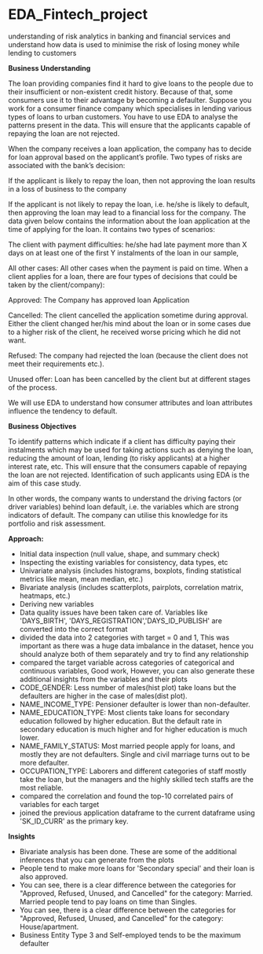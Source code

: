# EDA_Fintech_project
understanding of risk analytics in banking and financial services and understand how data is used to minimise the risk of losing money while lending to customers

**Business Understanding**

The loan providing companies find it hard to give loans to the people due to their insufficient or non-existent credit history. Because of that, some consumers use it to their advantage by becoming a defaulter. Suppose you work for a consumer finance company which specialises in lending various types of loans to urban customers. You have to use EDA to analyse the patterns present in the data. This will ensure that the applicants capable of repaying the loan are not rejected.

When the company receives a loan application, the company has to decide for loan approval based on the applicant’s profile. Two types of risks are associated with the bank’s decision:

If the applicant is likely to repay the loan, then not approving the loan results in a loss of business to the company

If the applicant is not likely to repay the loan, i.e. he/she is likely to default, then approving the loan may lead to a financial loss for the company.
The data given below contains the information about the loan application at the time of applying for the loan. It contains two types of scenarios:

The client with payment difficulties: he/she had late payment more than X days on at least one of the first Y instalments of the loan in our sample,

All other cases: All other cases when the payment is paid on time. 
When a client applies for a loan, there are four types of decisions that could be taken by the client/company):

Approved: The Company has approved loan Application

Cancelled: The client cancelled the application sometime during approval. Either the client changed her/his mind about the loan or in some cases due to a higher risk of the client, he received worse pricing which he did not want.

Refused: The company had rejected the loan (because the client does not meet their requirements etc.).

Unused offer:  Loan has been cancelled by the client but at different stages of the process.

We will use EDA to understand how consumer attributes and loan attributes influence the tendency to default.

**Business Objectives**

To identify patterns which indicate if a client has difficulty paying their instalments which may be used for taking actions such as denying the loan, reducing the amount of loan, lending (to risky applicants) at a higher interest rate, etc. This will ensure that the consumers capable of repaying the loan are not rejected. Identification of such applicants using EDA is the aim of this case study.

In other words, the company wants to understand the driving factors (or driver variables) behind loan default, i.e. the variables which are strong indicators of default.  The company can utilise this knowledge for its portfolio and risk assessment.

**Approach:**
- Initial data inspection (null value, shape, and summary check)
- Inspecting the existing variables for consistency, data types, etc 
- Univariate analysis (includes histograms, boxplots, finding statistical metrics like mean, mean median, etc.)
- Bivariate analysis (includes scatterplots, pairplots, correlation matrix, heatmaps, etc.)
- Deriving new variables
- Data quality issues have been taken care of. Variables like 'DAYS_BIRTH', 'DAYS_REGISTRATION','DAYS_ID_PUBLISH' are converted into the correct format
- divided the data into 2 categories with target = 0 and 1, This was important as there was a huge data imbalance in the dataset, hence you should analyze both of them separately and try to find any relationship
- compared the target variable across categories of categorical and continuous variables, Good work, However, you can also generate these additional insights from the variables and their plots
- CODE_GENDER: Less number of males(hist plot) take loans but the defaulters are higher in the case of males(dist plot).
- NAME_INCOME_TYPE: Pensioner defaulter is lower than non-defaulter.
- NAME_EDUCATION_TYPE: Most clients take loans for secondary education followed by higher education. But the default rate in secondary education is much higher and for higher education is much lower.
- NAME_FAMILY_STATUS: Most married people apply for loans, and mostly they are not defaulters. Single and civil marriage turns out to be more defaulter.
- OCCUPATION_TYPE: Laborers and different categories of staff mostly take the loan, but the managers and the highly skilled tech staffs are the most reliable.
- compared the correlation and found the top-10 correlated pairs of variables for each target
-  joined the previous application dataframe to the current dataframe using 'SK_ID_CURR' as the primary key.

**Insights**
- Bivariate analysis has been done.
These are some of the additional inferences that you can generate from the plots
- People tend to make more loans for 'Secondary special' and their loan is also approved.
- You can see, there is a clear difference between the categories for "Approved, Refused, Unused, and Cancelled" for the category: Married. Married people tend to pay loans on time than Singles.
- You can see, there is a clear difference between the categories for "Approved, Refused, Unused, and Cancelled" for the category: House/apartment.
- Business Entity Type 3 and Self-employed tends to be the maximum defaulter
